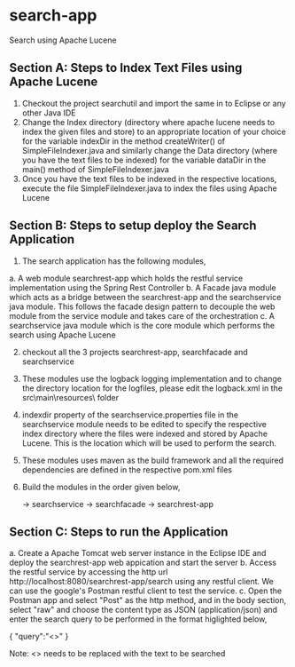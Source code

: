 # search-app
Search using Apache Lucene

Section A: Steps to Index Text Files using Apache Lucene
---------------------------------------------------------

1. Checkout the project searchutil and import the same in to Eclipse or any other Java IDE
2. Change the Index directory (directory where apache lucene needs to index the given files and store) to an appropriate location of your choice for the variable indexDir in the method createWriter() of SimpleFileIndexer.java and similarly change the Data directory (where you have the text files to be indexed) for the variable dataDir in the main() method of SimpleFileIndexer.java
3. Once you have the text files to be indexed in the respective locations, execute the file SimpleFileIndexer.java to index the files using Apache Lucene

Section B: Steps to setup deploy the Search Application
--------------------------------------------------------

1. The search application has the following modules,

a. A web module searchrest-app which holds the restful service implementation using the Spring Rest Controller
b. A Facade java module which acts as a bridge between the searchrest-app and the searchservice java module. This follows the facade design pattern to decouple the web module from the service module and takes care of the orchestration
c. A searchservice java module which is the core module which performs the search using Apache Lucene

2. checkout all the 3 projects searchrest-app, searchfacade and searchservice

3. These modules use the logback logging implementation and to change the directory location for the logfiles, please edit the logback.xml in the src\main\resources\ folder

4. indexdir property of the searchservice.properties file in the searchservice module needs to be edited to specify the respective index directory where the files were indexed and stored by Apache Lucene. This is the location which will be used to perform the search.

5. These modules uses maven as the build framework and all the required dependencies are defined in the respective pom.xml files

6. Build the modules in the order given below,

	-> searchservice
	-> searchfacade
	-> searchrest-app
	
Section C: Steps to run the Application
----------------------------------------

a. Create a Apache Tomcat web server instance  in the Eclipse IDE and deploy the searchrest-app web appication and start the server
b. Access the restful service by accessing the http url http://localhost:8080/searchrest-app/search using any restful client. We can use the google's Postman restful client to test the service.
c. Open the Postman app and select "Post" as the http method, and in the body section, select "raw" and choose the content type as JSON (application/json) and enter the search query to be performed in the format higlighted below,

{
"query":"<<text to be searched>>"
}

Note: <<text to be searched>> needs to be replaced with the text to be searched